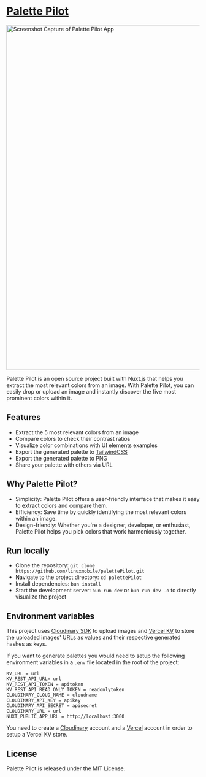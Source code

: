 # [Palette Pilot](https://palette-pilot.vercel.app/)

<img src="https://i.imgur.com/Fa2MDsZ.png" alt="Screenshot Capture of Palette Pilot App" width="900px" />

Palette Pilot is an open source project built with Nuxt.js that helps you extract the most relevant colors from an image. With Palette Pilot, you can easily drop or upload an image and instantly discover the five most prominent colors within it.

## Features

- Extract the 5 most relevant colors from an image
- Compare colors to check their contrast ratios
- Visualize color combinations with UI elements examples
- Export the generated palette to [TailwindCSS](https://tailwindcss.com/)
- Export the generated palette to PNG
- Share your palette with others via URL

## Why Palette Pilot?

- Simplicity: Palette Pilot offers a user-friendly interface that makes it easy to extract colors and compare them.
- Efficiency: Save time by quickly identifying the most relevant colors within an image.
- Design-friendly: Whether you're a designer, developer, or enthusiast, Palette Pilot helps you pick colors that work harmoniously together.

## Run locally

- Clone the repository: `git clone https://github.com/linuxmobile/palettePilot.git`
- Navigate to the project directory: `cd palettePilot`
- Install dependencies: `bun install`
- Start the development server: `bun run dev` or `bun run dev -o` to directly visualize the project

## Environment variables

This project uses [Cloudinary SDK](https://cloudinary.com/documentation/cloudinary_sdks) to upload images and [Vercel KV](https://vercel.com/docs/storage/vercel-kv) to store the uploaded images' URLs as values and their respective generated hashes as keys.

If you want to generate palettes you would need to setup the following environment variables in a `.env` file located in the root of the project:

```
KV_URL = url
KV_REST_API_URL= url
KV_REST_API_TOKEN = apitoken
KV_REST_API_READ_ONLY_TOKEN = readonlytoken
CLOUDINARY_CLOUD_NAME = cloudname
CLOUDINARY_API_KEY = apikey
CLOUDINARY_API_SECRET = apisecret
CLOUDINARY_URL = url
NUXT_PUBLIC_APP_URL = http://localhost:3000
```

You need to create a [Cloudinary](https://cloudinary.com/) account and a [Vercel](https://vercel.com/) account in order to setup a Vercel KV store.

## License

Palette Pilot is released under the MIT License.
